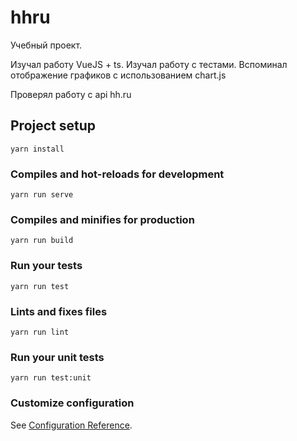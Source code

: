 # hhru

Учебный проект.

Изучал работу VueJS + ts. Изучал работу с тестами. Вспоминал отображение графиков с использованием chart.js

Проверял работу с api hh.ru

## Project setup
```
yarn install
```

### Compiles and hot-reloads for development
```
yarn run serve
```

### Compiles and minifies for production
```
yarn run build
```

### Run your tests
```
yarn run test
```

### Lints and fixes files
```
yarn run lint
```

### Run your unit tests
```
yarn run test:unit
```

### Customize configuration
See [Configuration Reference](https://cli.vuejs.org/config/).

